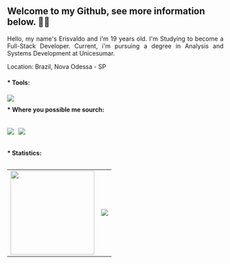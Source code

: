 ## Welcome to my Github, see more information below. 👨‍🦱

<p style="text-align: justify; align: left"> 
    Hello, my name's Erisvaldo and i'm 19 years old. I'm Studying to become a Full-Stack Developer. Current, i'm pursuing a degree in Analysis and Systems Development at Unicesumar.
</p>

<p> Location: Brazil, Nova Odessa - SP </p>


<p style="font-weight: bold; margin-top: 20px"> * Tools:</p>


<div style="margin-top: 20px">
<img src="https://skillicons.dev/icons?i=html,css,js,php,laravel,mysql,vue,sass,ts,bootstrap,docker" />
</div>
<p style="font-weight: bold; margin-top: 10px"> *  Where you possible me sourch: </p> 

<div style="display:flex; margin-top: 20px">
  
  <a href="https://www.linkedin.com/in/erisvaldo-silva-de-sousa-645119204/" style="margin-right:10px"> <img src="https://img.shields.io/badge/linkedin-%230077B5.svg?style=for-the-badge&logo=linkedin&logoColor=white"> </a>

  <a href="https://www.instagram.com/eris_valdo16/"> <img src="https://img.shields.io/badge/Instagram-%23E4405F.svg?style=for-the-badge&logo=Instagram&logoColor=white"> </a>

 </div>
   
   <p style="font-weight: bold; margin-top: 20px"> * Statistics: </p>
<div style="display: flex">

<table>

  <tr>
    <td><img style="height: 195px" src="https://github-readme-stats.vercel.app/api/top-langs/?username=Erisvaldo15&layout=compact&show_icons=true&title_color=ffffff&icon_color=34abeb&text_color=daf7dc&bg_color=151515"/>
    </td>
    <td ><img src="https://github-readme-stats.vercel.app/api?username=Erisvaldo15&show_icons=true&title_color=ffffff&icon_color=34abeb&text_color=daf7dc&bg_color=151515"/></td>
  </tr>
</table>
</div>

